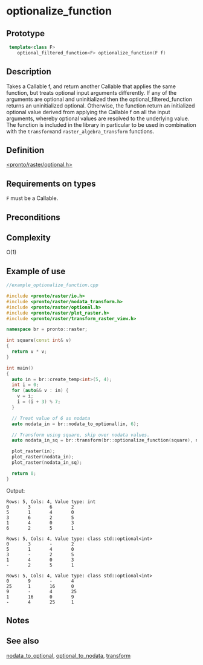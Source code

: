 # optionalize_function

## Prototype
```cpp
 template<class F>
    optional_filtered_function<F> optionalize_function(F f)
```

## Description
Takes a Callable f, and return another Callable that applies the same function, but treats optional input arguments differently. If any of the arguments are optional and uninitialized then the optional_filtered_function returns an uninitialized optional. Otherwise, the function return an initialized optional value derived from applying the Callable f on all the input arguments, whereby optional values are resolved to the underlying value. The function is included in the library in particular to be used in combination with the `transform`and `raster_algebra_transform` functions.

## Definition
[<pronto/raster/optional.h>](./../../include/pronto/raster/optional.h)

## Requirements on types
`F` must be a Callable.

## Preconditions

## Complexity
O(1)

## Example of use

```cpp
//example_optionalize_function.cpp

#include <pronto/raster/io.h>
#include <pronto/raster/nodata_transform.h>
#include <pronto/raster/optional.h>
#include <pronto/raster/plot_raster.h>
#include <pronto/raster/transform_raster_view.h>

namespace br = pronto::raster;

int square(const int& v)
{
  return v * v;
}

int main()
{
  auto in = br::create_temp<int>(5, 4);
  int i = 0;
  for (auto&& v : in) {
    v = i;
    i = (i + 3) % 7;
  }

  // Treat value of 6 as nodata
  auto nodata_in = br::nodata_to_optional(in, 6);

  // Transform using square, skip over nodata values.
  auto nodata_in_sq = br::transform(br::optionalize_function(square), nodata_in);

  plot_raster(in);
  plot_raster(nodata_in);
  plot_raster(nodata_in_sq);

  return 0;
}
```

Output: 
```
Rows: 5, Cols: 4, Value type: int
0       3       6       2
5       1       4       0
3       6       2       5
1       4       0       3
6       2       5       1

Rows: 5, Cols: 4, Value type: class std::optional<int>
0       3       -       2
5       1       4       0
3       -       2       5
1       4       0       3
-       2       5       1

Rows: 5, Cols: 4, Value type: class std::optional<int>
0       9       -       4
25      1       16      0
9       -       4       25
1       16      0       9
-       4       25      1

```

## Notes

## See also
[nodata_to_optional](./nodata_to_optional.md), [optional_to_nodata](./optional_to_nodata.md), [transform](./transform.md)